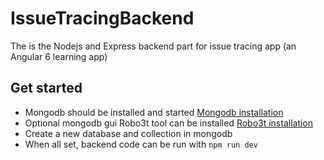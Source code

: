 # IssueTracingBackend

The is the Nodejs and Express backend part for issue tracing app (an Angular 6 learning app) 

## Get started

* Mongodb should be installed and started [Mongodb installation](https://docs.mongodb.com/manual/tutorial/install-mongodb-on-ubuntu/)
* Optional mongodb gui Robo3t tool can be installed [Robo3t installation](https://robomongo.org/download)
* Create a new database and collection in mongodb
* When all set, backend code can be run with `npm run dev`
